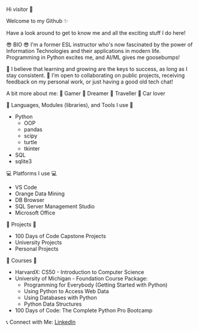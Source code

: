 Hi visitor 👋

Welcome to my Github ✨ 

Have a look around to get to know me and all the exciting stuff I do here!

😎 BIO 😎
I'm a former ESL instructor who's now fascinated by the power of Information Technologies and their applications in modern life. Programming in Python excites me, and AI/ML gives me goosebumps!

🌱 I believe that learning and growing are the keys to success, as long as I stay consistent.
🤝 I'm open to collaborating on public projects, receiving feedback on my personal work, or just having a good old tech chat!

A bit more about me:
🔹 Gamer
🔹 Dreamer
🔹 Traveller
🔹 Car lover

🔧 Languages, Modules (libraries), and Tools I use 🔧
   - Python
        * OOP
        * pandas
        * scipy
        * turtle
        * tkinter
   - SQL
   - sqlite3

💻 Platforms I use 💻
   - VS Code
   - Orange Data Mining
   - DB Browser
   - SQL Server Management Studio
   - Microsoft Office

📂 Projects 📂
   - 100 Days of Code Capstone Projects
   - University Projects
   - Personal Projects

🏅 Courses 🏅
   - HarvardX: CS50 - Introduction to Computer Science
   - University of Michigan - Foundation Course Package:
     * Programming for Everybody (Getting Started with Python)
     * Using Python to Access Web Data
     * Using Databases with Python
     * Python Data Structures
   - 100 Days of Code: The Complete Python Pro Bootcamp

📞 Connect with Me:
   [LinkedIn]([www.linkedin.com/in/hoseintajali-dataanalyst](https://www.linkedin.com/in/hoseintajali-dataanalyst/))
